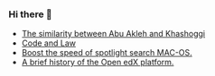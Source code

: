 ### Hi there 👋
<!--
<div align="center">
   <p align="center">
       <img align="center" src="https://github-readme-stats.vercel.app/api?username=ghassanmas&count_private=true&show_icons=true&hide_title=true&hide=stars" />
   </p>
</div>
-->
<!--START_SECTION:feed-->
* [The similarity between Abu Akleh and Khashoggi](https:&#x2F;&#x2F;ghassan.blog&#x2F;posts&#x2F;shireen-abu-akleh-and-jamal-khashoggi&#x2F;)
* [Code and Law](https:&#x2F;&#x2F;ghassan.blog&#x2F;posts&#x2F;code-and-law&#x2F;)
* [Boost the speed of spotlight search MAC-OS.](https:&#x2F;&#x2F;ghassan.blog&#x2F;posts&#x2F;optimize-mac-spotlight-speed&#x2F;)
* [A brief history of the Open edX platform.](https:&#x2F;&#x2F;ghassan.blog&#x2F;posts&#x2F;openedx-an-overview&#x2F;)
<!--END_SECTION:feed-->

<!--
<p align="center">
<a 
href="https://stackoverflow.com/users/5532723/ghassan-maslamani" target="_blank"><img alt="StackOverflow" 
src="https://stackoverflow-badge.vercel.app/?userID=5532723" ></a> 
</p>

<div align="center">
  
<sup>You are visitor number:</sup>


![Hit counter](https://smallcounter.com/count.php?c_style=14&id=1642110318)
      <br/>
  <sup> Counting started from 21:47 Thursday, 13 January 2022 </sup>
   </div>

**ghassanmas/ghassanmas** is a ✨ _special_ ✨ repository because its `README.md` (this file) appears on your GitHub profile.

Here are some ideas to get you started:

- 🔭 I’m currently working on ...
- 🌱 I’m currently learning ...
- 👯 I’m looking to collaborate on ...
- 🤔 I’m looking for help with ...
- 💬 Ask me about ...
- 📫 How to reach me: ...
- 😄 Pronouns: ...
- ⚡ Fun fact: ...
-->

